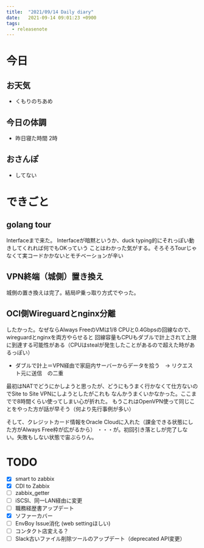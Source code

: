 ```yaml
---
title:  "2021/09/14 Daily diary"
date:   2021-09-14 09:01:23 +0900
tags:
  - releasenote
---
```

# 今日

## お天気

* くもりのちあめ

## 今日の体調

* 昨日寝た時間 2時

## おさんぽ

* してない

# できごと

## golang tour

Interfaceまで来た。 Interfaceが暗黙というか、duck typing的にそれっぽい動きしてくれれば何でもOKっていう
ことはわかった気がする。そろそろTourじゃなくて実コードかかないとモチベーションが辛い

## VPN終端（城側）置き換え

城側の置き換えは完了。結局IP乗っ取り方式でやった。

## OCI側Wireguardとnginx分離

したかった。なぜならAlways FreeのVMは1/8 CPUと0.4Gbpsの回線なので、wireguardとnginxを両方やらせると
回線容量もCPUもダブルで計上されて上限に到達する可能性がある（CPUはstealが発生したことがあるので超えた時があるっぽい）

* ダブルで計上＝VPN経由で家庭内サーバーからデータを拾う　→ リクエスト元に送信　の二重

最初はNATでどうにかしようと思ったが、どうにもうまく行かなくて仕方ないのでSite to Site VPNにしようとしたがこれも
なんかうまくいかなかった。ここまでで8時間くらい使ってしまい心が折れた。
もうこれはOpenVPN使って同じことをやった方が話が早そう（何より先行事例が多い）

そして、クレジットカード情報をOracle Cloudに入れた（課金できる状態にした方がAlways Free枠が広がるから）
・・・が。初回引き落としが完了しない。失敗もしない状態で宙ぶらりん。

# TODO 

- [x] smart to zabbix
- [x] CDI to Zabbix
- [ ] zabbix_getter
- [ ] iSCSI、同一LAN経由に変更
- [ ] 職務経歴書アップデート
- [x] ソファーカバー
- [ ] EnvBoy Issue消化 (web settingほしい)
- [ ] コンタクト店変える？
- [ ] Slack古いファイル削除ツールのアップデート（deprecated API変更）
